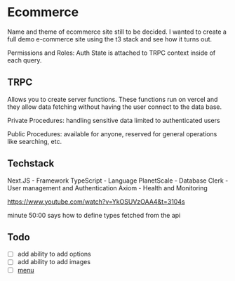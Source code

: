 # Ecommerce

Name and theme of ecommerce site still to be decided. I wanted to create a full demo e-commerce site using the t3 stack and see how it turns out.

Permissions and Roles: Auth State is attached to TRPC context inside of each query.

## TRPC
Allows you to create server functions. These functions run on vercel and they allow data fetching without having the user connect to the data base.

Private Procedures: handling sensitive data limited to authenticated users

Public Procedures: available for anyone, reserved for general operations like searching, etc.

## Techstack

Next.JS - Framework
TypeScript - Language
PlanetScale - Database
Clerk - User management and Authentication
Axiom - Health and Monitoring

https://www.youtube.com/watch?v=YkOSUVzOAA4&t=3104s

minute 50:00 says how to define types fetched from the api

## Todo

- [ ] add ability to add options
- [ ] add ability to add images
- [ ] [menu](https://alayacare.com/)